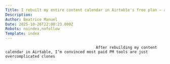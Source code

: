 ```yaml
---
Title: I rebuilt my entire content calendar in Airtable's free plan — and it's better than most paid PM tools
Description: 
Author: Beatrice Manuel
Date: 2025-10-26T22:00:23.000Z
Robots: noindex,nofollow
Template: index
---
```


                                            After rebuilding my content calendar in Airtable, I’m convinced most paid PM tools are just overcomplicated clones
                                        